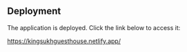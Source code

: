 ## Deployment

The application is deployed. Click the link below to access it:

https://kingsukhguesthouse.netlify.app/
